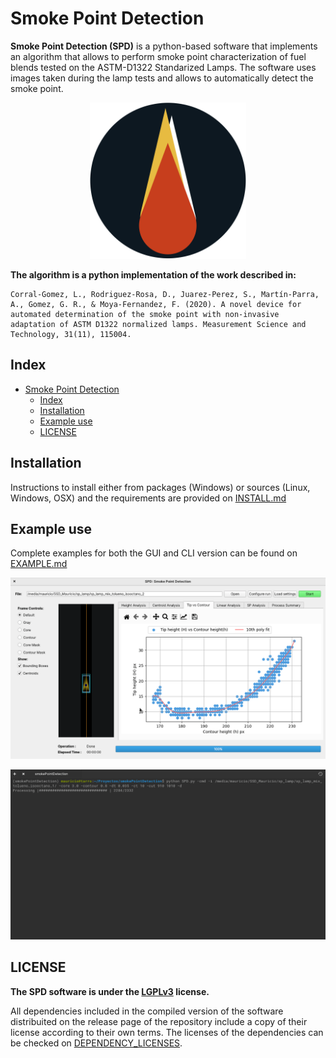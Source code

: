 # Smoke Point Detection

**Smoke Point Detection (SPD)** is a python-based software that implements an algorithm that allows to perform smoke point characterization of fuel blends tested on the ASTM-D1322 Standarized Lamps. The software uses images taken during the lamp tests and allows to automatically detect the smoke point. 

<p align="center">
  <img height=250 src="rsrcs/icon.png" />
</p>



**The algorithm is a python implementation of the work described in:** 

```
Corral-Gomez, L., Rodriguez-Rosa, D., Juarez-Perez, S., Martín-Parra, A., Gomez, G. R., & Moya-Fernandez, F. (2020). A novel device for automated determination of the smoke point with non-invasive adaptation of ASTM D1322 normalized lamps. Measurement Science and Technology, 31(11), 115004.
```


## Index

- [Smoke Point Detection](#smoke-point-detection)
  - [Index](#index)
  - [Installation](#installation)
  - [Example use](#example-use)
  - [LICENSE](#license)


## Installation

Instructions to install either from packages (Windows) or sources (Linux, Windows, OSX) and the requirements are provided on [INSTALL.md](INSTALL.md)


## Example use

Complete examples for both the GUI and CLI version can be found on [EXAMPLE.md](EXAMPLE.md)

![example-results](rsrcs/github-gifs/example_results.gif)

![example-cli-results](rsrcs/github-gifs/example_cli_results_display.gif)

## LICENSE

**The SPD software is under the [LGPLv3](https://www.gnu.org/licenses/lgpl-3.0.en.html) license.**

All dependencies included in the compiled version of the software distribuited on the release page of the repository include a copy of their license according to their own terms. The licenses of the dependencies can be checked on [DEPENDENCY_LICENSES](/DEPENDENCY_LICENSES/).
